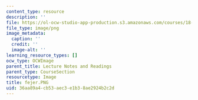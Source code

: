 ```yaml
---
content_type: resource
description: ''
file: https://ol-ocw-studio-app-production.s3.amazonaws.com/courses/18-102-introduction-to-functional-analysis-spring-2021/36aa89a4cb53aec3e1b38ae2924b2c2d_fejer.PNG
file_type: image/png
image_metadata:
  caption: ''
  credit: ''
  image-alt: ''
learning_resource_types: []
ocw_type: OCWImage
parent_title: Lecture Notes and Readings
parent_type: CourseSection
resourcetype: Image
title: fejer.PNG
uid: 36aa89a4-cb53-aec3-e1b3-8ae2924b2c2d
---
```

